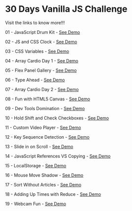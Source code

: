 # 30 Days Vanilla JS Challenge
Visit the links to know more!!!

01 - JavaScript Drum Kit - <a href="https://joydeeproy87.github.io/JavaScript_30/01-JavaScript_Drum_Kit/index.html" target="_blank">See Demo</a>


02 - JS and CSS Clock - <a href="https://joydeeproy87.github.io/JavaScript_30/02-JS_and_CSS_Clock/index.html" target="_blank">See Demo</a>


03 - CSS Variables - <a href="https://joydeeproy87.github.io/JavaScript_30/03-CSS_Variables/index.html" target="_blank">See Demo</a>


04 - Array Cardio Day 1 - <a href="https://joydeeproy87.github.io/JavaScript_30/04-Array_Cardio_Day_1/index.html" target="_blank">See Demo</a>


05 - Flex Panel Gallery - <a href="https://joydeeproy87.github.io/JavaScript_30/05-Flex_Panel_Gallery/index.html" target="_blank">See Demo</a>


06 - Type Ahead - <a href="https://joydeeproy87.github.io/JavaScript_30/06-Type_Ahead/index.html" target="_blank">See Demo</a>


07 - Array Cardio Day 2 - <a href="https://joydeeproy87.github.io/JavaScript_30/07-Array_Cardio_Day_2/index.html" target="_blank">See Demo</a>


08 - Fun with HTML5 Canvas - <a href="https://joydeeproy87.github.io/JavaScript_30/08-Fun_with_HTML5_Canvas/index.html" target="_blank">See Demo</a>


09 - Dev Tools Domination - <a href="https://joydeeproy87.github.io/JavaScript_30/09-Dev_Tools_Domination/index.html" target="_blank">See Demo</a>


10 - Hold Shift and Check Checkboxes - <a href="https://joydeeproy87.github.io/JavaScript_30/10-Hold_Shift_and_Check_Checkboxes/index.html" target="_blank">See Demo</a>


11 - Custom Video Player - <a href="https://joydeeproy87.github.io/JavaScript_30/11-Custom_Video_Player/index.html" target="_blank">See Demo</a>


12 - Key Sequence Detection - <a href="https://joydeeproy87.github.io/JavaScript_30/12-Key_Sequence_Detection/index.html" target="_blank">See Demo</a>


13 - Slide in on Scroll - <a href="https://joydeeproy87.github.io/JavaScript_30/13-Slide_in_on_Scroll/index.html" target="_blank">See Demo</a>


14 - JavaScript References VS Copying - <a href="https://joydeeproy87.github.io/JavaScript_30/14-JavaScript_References_VS_Copying/index.html" target="_blank">See Demo</a>


15 - LocalStorage - <a href="https://joydeeproy87.github.io/JavaScript_30/15-LocalStorage/index.html" target="_blank">See Demo</a>


16 - Mouse Move Shadow - <a href="https://joydeeproy87.github.io/JavaScript_30/16-Mouse_Move_Shadow/index.html" target="_blank">See Demo</a>


17 - Sort Without Articles - <a href="https://joydeeproy87.github.io/JavaScript_30/17-Sort_Without_Articles/index.html" target="_blank">See Demo</a>


18 - Adding Up Times with Reduce - <a href="https://joydeeproy87.github.io/JavaScript_30/18-Adding_Up_Times_with_Reduce/index.html" target="_blank">See Demo</a>


19 - Webcam Fun - <a href="https://joydeeproy87.github.io/JavaScript_30/19-Webcam_Fun/index.html" target="_blank">See Demo</a>
